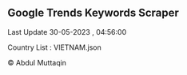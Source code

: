 

## Google Trends Keywords Scraper 
 
Last Update 30-05-2023 , 04:56:00

Country List :
VIETNAM.json



© Abdul Muttaqin 
